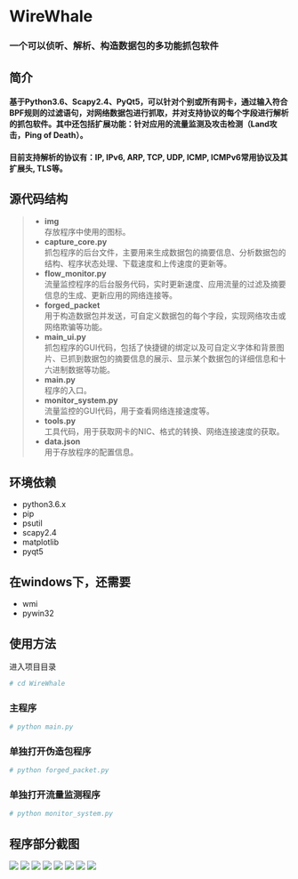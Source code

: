 # **WireWhale**
### 一个可以侦听、解析、构造数据包的多功能抓包软件
## **简介**
#### 基于Python3.6、Scapy2.4、PyQt5，可以针对个别或所有网卡，通过输入符合BPF规则的过滤语句，对网络数据包进行抓取，并对支持协议的每个字段进行解析的抓包软件。其中还包括扩展功能：针对应用的流量监测及攻击检测（Land攻击，Ping of Death）。
#### 目前支持解析的协议有：IP, IPv6, ARP, TCP, UDP, ICMP, ICMPv6常用协议及其扩展头, TLS等。

## **源代码结构**

>	+ **img**  
存放程序中使用的图标。
>	+ **capture_core.py**  
抓包程序的后台文件，主要用来生成数据包的摘要信息、分析数据包的结构、程序状态处理、下载速度和上传速度的更新等。
>	+ **flow_monitor.py**  
流量监控程序的后台服务代码，实时更新速度、应用流量的过滤及摘要信息的生成、更新应用的网络连接等。
>	+ **forged_packet**  
用于构造数据包并发送，可自定义数据包的每个字段，实现网络攻击或网络欺骗等功能。
>	+ **main_ui.py**  
抓包程序的GUI代码，包括了快捷键的绑定以及可自定义字体和背景图片、已抓到数据包的摘要信息的展示、显示某个数据包的详细信息和十六进制数据等功能。
>	+ **main.py**  
程序的入口。
>	+ **monitor_system.py**  
流量监控的GUI代码，用于查看网络连接速度等。
>	+ **tools.py**  
工具代码，用于获取网卡的NIC、格式的转换、网络连接速度的获取。
>	+ **data.json**  
用于存放程序的配置信息。

## **环境依赖**
* python3.6.x
* pip
* psutil
* scapy2.4
* matplotlib
* pyqt5
## 在windows下，还需要
* wmi
* pywin32
## **使用方法**
进入项目目录
```sh
# cd WireWhale 
```
### 主程序
```sh
# python main.py
```
### 单独打开伪造包程序
```sh
# python forged_packet.py
```
### 单独打开流量监测程序
```sh
# python monitor_system.py
```
## 程序部分截图

![](./shot/1.png)
![](./shot/2.png)
![](./shot/3.png)
![](./shot/4.png)
![](./shot/5.png)
![](./shot/6.png)
![](./shot/7.png)
![](./shot/8.png)
